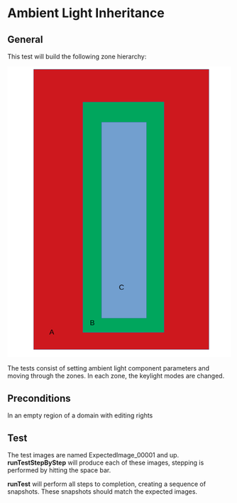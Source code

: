 # Ambient Light Inheritance
## General
This test will build the following zone hierarchy:

![](./hierarchy.png) 

The tests consist of setting ambient light component parameters and moving through the zones.  In each zone, the keylight modes are changed.

## Preconditions
In an empty region of a domain with editing rights
## Test
The test images are named ExpectedImage_00001 and up.
**runTestStepByStep** will produce each of these images, stepping is performed by hitting the space bar.

**runTest** will perform all steps to completion, creating a sequence of snapshots.  These snapshots should match the expected images.


